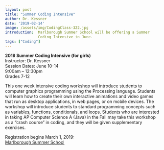 ```yaml
---
layout: post
title: "Summer Coding Intensive"
author: Dr. Kessner
date: '2019-02-14'
image: /assets/img/CodingClass-322.jpg
introduction:  Marlborough Summer School will be offering a Summer
               Coding Intensive in June.
tags: ["Coding"]
---
```


__2019 Summer Coding Intensive (for girls)__  
Instructor: Dr. Kessner  
Session Dates: June 10-14  
9:00am – 12:30pm  
Grades 7-12  

This one week intensive coding workshop will introduce students to computer
graphics programming using the Processing language. Students will learn how to
create their own interactive animations and video games that run as desktop
applications, in web pages, or on mobile devices. The workshop will introduce
students to standard programming concepts such as variables, functions,
conditionals, and loops. Students who are interested in taking AP Computer
Science A (Java) in the Fall may take this workshop as a “crash course” in
coding, and they will be given supplementary exercises.

Registration begins March 1, 2019:  
[Marlborough Summer School](https://www.marlboroughsummerschool.org/)

